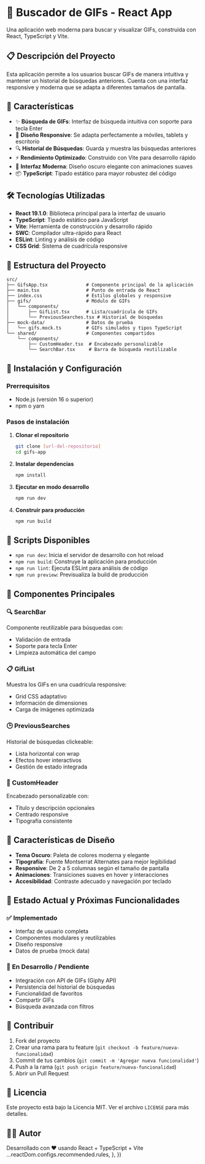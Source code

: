 # 🎯 Buscador de GIFs - React App

Una aplicación web moderna para buscar y visualizar GIFs, construida con React, TypeScript y Vite.

## 📋 Descripción del Proyecto

Esta aplicación permite a los usuarios buscar GIFs de manera intuitiva y mantener un historial de búsquedas anteriores. Cuenta con una interfaz responsive y moderna que se adapta a diferentes tamaños de pantalla.

## 🚀 Características

- ✨ **Búsqueda de GIFs**: Interfaz de búsqueda intuitiva con soporte para tecla Enter
- 📱 **Diseño Responsive**: Se adapta perfectamente a móviles, tablets y escritorio
- 🔍 **Historial de Búsquedas**: Guarda y muestra las búsquedas anteriores
- ⚡ **Rendimiento Optimizado**: Construido con Vite para desarrollo rápido
- 🎨 **Interfaz Moderna**: Diseño oscuro elegante con animaciones suaves
- 📦 **TypeScript**: Tipado estático para mayor robustez del código

## 🛠️ Tecnologías Utilizadas

- **React 19.1.0**: Biblioteca principal para la interfaz de usuario
- **TypeScript**: Tipado estático para JavaScript
- **Vite**: Herramienta de construcción y desarrollo rápido
- **SWC**: Compilador ultra-rápido para React
- **ESLint**: Linting y análisis de código
- **CSS Grid**: Sistema de cuadrícula responsive

## 📁 Estructura del Proyecto

```
src/
├── GifsApp.tsx              # Componente principal de la aplicación
├── main.tsx                 # Punto de entrada de React
├── index.css                # Estilos globales y responsive
├── gifs/                    # Módulo de GIFs
│   └── components/
│       ├── GifList.tsx      # Lista/cuadrícula de GIFs
│       └── PreviousSearches.tsx # Historial de búsquedas
├── mock-data/               # Datos de prueba
│   └── gifs.mock.ts         # GIFs simulados y tipos TypeScript
└── shared/                  # Componentes compartidos
    └── components/
        ├── CustomHeader.tsx  # Encabezado personalizable
        └── SearchBar.tsx     # Barra de búsqueda reutilizable
```

## 🔧 Instalación y Configuración

### Prerrequisitos
- Node.js (versión 16 o superior)
- npm o yarn

### Pasos de instalación

1. **Clonar el repositorio**
   ```bash
   git clone [url-del-repositorio]
   cd gifs-app
   ```

2. **Instalar dependencias**
   ```bash
   npm install
   ```

3. **Ejecutar en modo desarrollo**
   ```bash
   npm run dev
   ```

4. **Construir para producción**
   ```bash
   npm run build
   ```

## 📝 Scripts Disponibles

- `npm run dev`: Inicia el servidor de desarrollo con hot reload
- `npm run build`: Construye la aplicación para producción
- `npm run lint`: Ejecuta ESLint para análisis de código
- `npm run preview`: Previsualiza la build de producción

## 🧩 Componentes Principales

### 🔍 SearchBar
Componente reutilizable para búsquedas con:
- Validación de entrada
- Soporte para tecla Enter
- Limpieza automática del campo

### 📋 GifList
Muestra los GIFs en una cuadrícula responsive:
- Grid CSS adaptativo
- Información de dimensiones
- Carga de imágenes optimizada

### 🕒 PreviousSearches
Historial de búsquedas clickeable:
- Lista horizontal con wrap
- Efectos hover interactivos
- Gestión de estado integrada

### 📑 CustomHeader
Encabezado personalizable con:
- Título y descripción opcionales
- Centrado responsive
- Tipografía consistente

## 🎨 Características de Diseño

- **Tema Oscuro**: Paleta de colores moderna y elegante
- **Tipografía**: Fuente Montserrat Alternates para mejor legibilidad
- **Responsive**: De 2 a 5 columnas según el tamaño de pantalla
- **Animaciones**: Transiciones suaves en hover y interacciones
- **Accesibilidad**: Contraste adecuado y navegación por teclado

## 🔄 Estado Actual y Próximas Funcionalidades

### ✅ Implementado
- Interfaz de usuario completa
- Componentes modulares y reutilizables
- Diseño responsive
- Datos de prueba (mock data)

### 🚧 En Desarrollo / Pendiente
- Integración con API de GIFs (Giphy API)
- Persistencia del historial de búsquedas
- Funcionalidad de favoritos
- Compartir GIFs
- Búsqueda avanzada con filtros

## 🤝 Contribuir

1. Fork del proyecto
2. Crear una rama para tu feature (`git checkout -b feature/nueva-funcionalidad`)
3. Commit de tus cambios (`git commit -m 'Agregar nueva funcionalidad'`)
4. Push a la rama (`git push origin feature/nueva-funcionalidad`)
5. Abrir un Pull Request

## 📄 Licencia

Este proyecto está bajo la Licencia MIT. Ver el archivo `LICENSE` para más detalles.

## 👨‍💻 Autor

Desarrollado con ❤️ usando React + TypeScript + Vite
    ...reactDom.configs.recommended.rules,
  },
})
```
